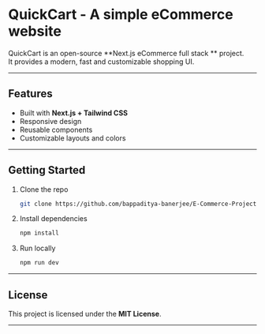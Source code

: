 # QuickCart - A simple eCommerce website


QuickCart is an open-source **Next.js eCommerce full stack ** project.  
It provides a modern, fast and customizable shopping UI.  


---

## Features

-   Built with **Next.js + Tailwind CSS**
-   Responsive design
-   Reusable components
-   Customizable layouts and colors
---

## Getting Started

1. Clone the repo

    ```bash
    git clone https://github.com/bappaditya-banerjee/E-Commerce-Project.git
    ```

2. Install dependencies

    ```bash
    npm install
    ```

3. Run locally

    ```bash
    npm run dev
    ```

---



## License

This project is licensed under the **MIT License**.

---

